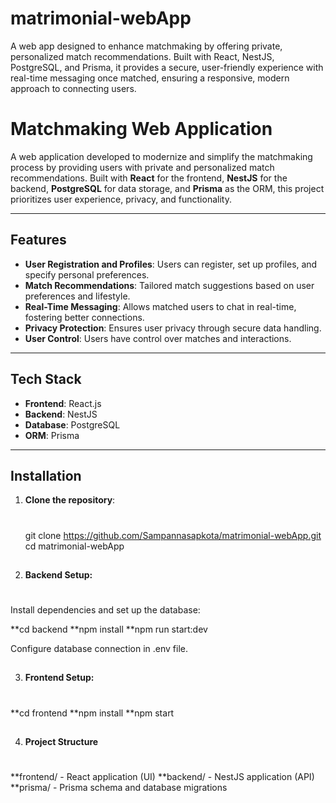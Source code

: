 # matrimonial-webApp
A web app designed to enhance matchmaking by offering private, personalized match recommendations. Built with React, NestJS, PostgreSQL, and Prisma, it provides a secure, user-friendly experience with real-time messaging once matched, ensuring a responsive, modern approach to connecting users.


# Matchmaking Web Application

A web application developed to modernize and simplify the matchmaking process by providing users with private and personalized match recommendations. Built with **React** for the frontend, **NestJS** for the backend, **PostgreSQL** for data storage, and **Prisma** as the ORM, this project prioritizes user experience, privacy, and functionality.

---

## Features

- **User Registration and Profiles**: Users can register, set up profiles, and specify personal preferences.
- **Match Recommendations**: Tailored match suggestions based on user preferences and lifestyle.
- **Real-Time Messaging**: Allows matched users to chat in real-time, fostering better connections.
- **Privacy Protection**: Ensures user privacy through secure data handling.
- **User Control**: Users have control over matches and interactions.

---

## Tech Stack

- **Frontend**: React.js
- **Backend**: NestJS
- **Database**: PostgreSQL
- **ORM**: Prisma

---

## Installation

1. **Clone the repository**:
   #
   git  clone https://github.com/Sampannasapkota/matrimonial-webApp.git
   cd matrimonial-webApp

   ##


3. **Backend Setup:**
#
Install dependencies and set up the database:

**cd backend
**npm install
**npm run start:dev

Configure database connection in .env file.

##


3. **Frontend Setup:**
#
**cd frontend
**npm install
**npm start

##
4. **Project Structure**
#
**frontend/ - React application (UI)
**backend/ - NestJS application (API)
**prisma/ - Prisma schema and database migrations




